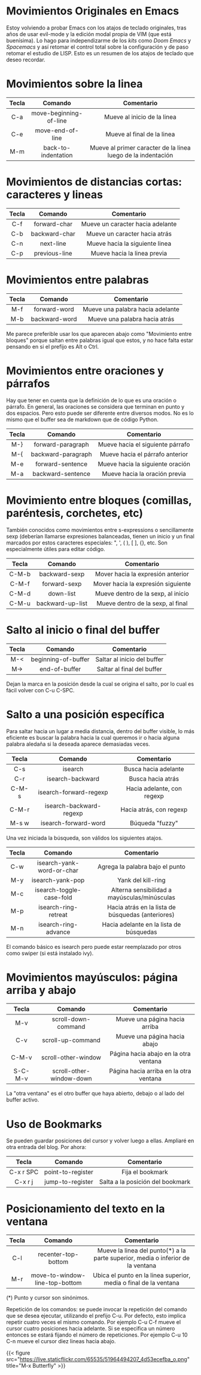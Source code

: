 # Movimientos Originales en Emacs


Estoy volviendo a probar Emacs con los atajos de teclado originales, tras años de usar evil-mode y la edición modal propia de VIM (que está buenísima). Lo hago para independizarme de los *kits* como *Doom Emacs* y *Spacemacs* y así retomar el control total sobre la configuración y de paso retomar el estudio de LISP. Esto es un resumen de los atajos de teclado que deseo recordar.

# Movimientos sobre la linea

| Tecla | Comando                | Comentario                                                   |
|:-----:|:----------------------:|:------------------------------------------------------------:|
| C-a   | move-beginning-of-line | Mueve al inicio de la linea                                  |
| C-e   | move-end-of-line       | Mueve al final de la linea                                   |
| M-m   | back-to-indentation    | Mueve al primer caracter de la linea luego de la indentación |

# Movimientos de distancias cortas: caracteres y lineas

| Tecla | Comando       | Comentario                       |
|:-----:|:-------------:|:--------------------------------:|
| C-f   | forward-char  | Mueve un caracter hacia adelante |
| C-b   | backward-char | Mueve un caracter hacia atrás    |
| C-n   | next-line     | Mueve hacia la siguiente linea   |
| C-p   | previous-line | Mueve hacia la linea previa      |

# Movimientos entre palabras

| Tecla | Comando       | Comentario                       |
|:-----:|:-------------:|:--------------------------------:|
| M-f   | forward-word  | Mueve una palabra hacia adelante |
| M-b   | backward-word | Mueve una palabra hacia atrás    |

Me parece preferible usar los que aparecen abajo como "Movimiento entre bloques" porque saltan entre palabras igual que estos, y no hace falta estar pensando en si el prefijo es Alt o Ctrl. 

# Movimientos entre oraciones y párrafos

Hay que tener en cuenta que la definición de lo que es una oración o párrafo. En general, las oraciones se considera que terminan en punto y dos espacios. Pero esto puede ser diferente entre diversos modos. No es lo mismo que el buffer sea de markdown que de código Python.

| Tecla | Comando            | Comentario                       |
|:-----:|:------------------:|:--------------------------------:|
| M-}   | forward-paragraph  | Mueve hacia el siguiente párrafo |
| M-{   | backward-paragraph | Mueve hacia el párrafo anterior  |
| M-e   | forward-sentence   | Mueve hacia la siguiente oración |
| M-a   | backward-sentence  | Mueve hacia la oración previa    |

# Movimiento entre bloques (comillas, paréntesis, corchetes, etc)

También conocidos como movimientos entre s-expressions o sencillamente sexp (deberían llamarse expresiones balanceadas, tienen un inicio y un final marcados por estos caracteres especiales: ", ', ( ), [ ], {}, etc. Son especialmente útiles para editar código.

| Tecla | Comando          | Comentario                         |
|:-----:|:----------------:|:----------------------------------:|
| C-M-b | backward-sexp    | Mover hacia la expresión anterior  |
| C-M-f | forward-sexp     | Mover hacia la expresión siguiente |
| C-M-d | down-list        | Mueve dentro de la sexp, al inicio |
| C-M-u | backward-up-list | Mueve dentro de la sexp, al final  |


# Salto al inicio o final del buffer

| Tecla | Comando             | Comentario                  |
|:-----:|:-------------------:|:---------------------------:|
| M-<   | beginning-of-buffer | Saltar al inicio del buffer |
| M->   | end-of-buffer       | Saltar al final del buffer  |

Dejan la marca en la posición desde la cual se origina el salto, por lo cual es fácil volver con C-u C-SPC.
   
# Salto a una posición específica

Para saltar hacia un lugar a media distancia, dentro del buffer visible, lo más eficiente es buscar la palabra hacia la cual queremos ir o hacia alguna palabra aledaña si la deseada aparece demasiadas veces.

| Tecla | Comando                 | Comentario                 |
|:-----:|:-----------------------:|:--------------------------:|
| C-s   | isearch                 | Busca hacia adelante       |
| C-r   | isearch-backward        | Busca hacia atrás          |
| C-M-s | isearch-forward-regexp  | Hacia adelante, con regexp |
| C-M-r | isearch-backward-regexp | Hacia atrás, con regexp    |
| M-s w | isearch-forward-word    | Búqueda "fuzzy"            |


Una vez iniciada la búsqueda, son válidos los siguientes atajos.

| Tecla | Comando                   | Comentario                                        |
|:-----:|:-------------------------:|:-------------------------------------------------:|
| C-w   | isearch-yank-word-or-char | Agrega la palabra bajo el punto                   |
| M-y   | isearch-yank-pop          | Yank del kill-ring                                |
| M-c   | isearch-toggle-case-fold  | Alterna sensibilidad a mayúsculas/minúsculas      |
| M-p   | isearch-ring-retreat      | Hacia atrás en la lista de búsquedas (anteriores) |
| M-n   | isearch-ring-advance      | Hacia adelante en la lista de búsquedas           |

El comando básico es isearch pero puede estar reemplazado por otros como swiper (si está instalado ivy).

# Movimientos mayúsculos: página arriba y abajo

| Tecla   | Comando                  | Comentario                             |
|:-------:|:------------------------:|:--------------------------------------:|
| M-v     | scroll-down-command      | Mueve una página hacia arriba          |
| C-v     | scroll-up-command        | Mueve una página hacia abajo           |
| C-M-v   | scroll-other-window      | Página hacia abajo en la otra ventana  |
| S-C-M-v | scroll-other-window-down | Página hacia arriba en la otra ventana |

La "otra ventana" es el otro buffer que haya abierto, debajo o al lado del buffer activo. 

# Uso de Bookmarks

Se pueden guardar posiciones del cursor y volver luego a ellas. Ampliaré en otra entrada del blog. Por ahora:

| Tecla     | Comando           | Comentario                       |
|:---------:|:-----------------:|:--------------------------------:|
| C-x r SPC | point-to-register | Fija el bookmark                 |
| C-x r j   | jump-to-register  | Salta a la posición del bookmark |

# Posicionamiento del texto en la ventana

| Tecla | Comando                        | Comentario                                                                      |
|:-----:|:------------------------------:|:-------------------------------------------------------------------------------:|
| C-l   | recenter-top-bottom            | Mueve la linea del punto(*) a la parte superior, media o inferior de la ventana |
| M-r   | move-to-window-line-top-bottom | Ubica el punto en la linea superior, media o final de la ventana                |

(*) Punto y cursor son sinónimos.	

Repetición de los comandos: se puede invocar la repetición del comando que se desea ejecutar, utilizando el prefijo C-u.  Por defecto, esto implica repetir cuatro veces el mismo comando. Por ejemplo C-u C-f mueve el cursor cuatro posiciones hacia adelante.  Si se especifica un número entonces se estará fijando el número de repeticiones. Por ejemplo C-u 10 C-n mueve el cursor diez lineas hacia abajo. 

{{< figure src="https://live.staticflickr.com/65535/51964494207_4d53ecefba_o.png" title="M-x Butterfly" >}}


















